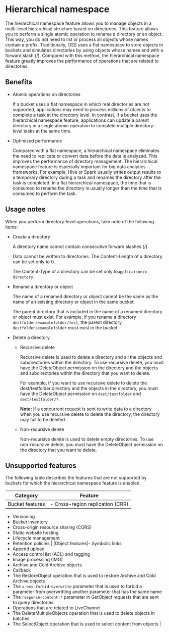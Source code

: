 # Hierarchical namespace

The hierarchical namespace feature allows you to manage objects in a multi-level hierarchical structure based on directories. This feature allows you to perform a single atomic operation to rename a directory or an object. This way, you do not need to list or process all objects whose names contain a prefix. Traditionally, OSS uses a flat namespace to store objects in buckets and simulates directories by using objects whose names end with a forward slash \(/\). Compared with this method, the hierarchical namespace feature greatly improves the performance of operations that are related to directories.

## Benefits

-   Atomic operations on directories

    If a bucket uses a flat namespace in which real directories are not supported, applications may need to process millions of objects to complete a task at the directory level. In contrast, if a bucket uses the hierarchical namespace feature, applications can update a parent directory in a single atomic operation to complete multiple directory-level tasks at the same time.

-   Optimized performance

    Compared with a flat namespace, a hierarchical namespace eliminates the need to replicate or convert data before the data is analyzed. This improves the performance of directory management. The hierarchical namespace feature is especially important for big data analytics frameworks. For example, Hive or Spark usually writes output results to a temporary directory during a task and renames the directory after the task is completed. In a flat hierarchical namespace, the time that is consumed to rename the directory is usually longer than the time that is consumed to perform the task.


## Usage notes

When you perform directory-level operations, take note of the following items:

-   Create a directory

    A directory name cannot contain consecutive forward slashes \(/\).

    Data cannot be written to directories. The Content-Length of a directory can be set only to 0.

    The Content-Type of a directory can be set only to`application/x-directory`.

-   Rename a directory or object

    The name of a renamed directory or object cannot be the same as the name of an existing directory or object in the same bucket.

    The parent directory that is included in the name of a renamed directory or object must exist. For example, if you rename a directory `destfolder/examplefolder/test`, the parent directory `destfolder/examplefolder` must exist in the bucket.

-   Delete a directory
    -   Recursive delete

        Recursive delete is used to delete a directory and all the objects and subdirectories within the directory. To use recursive delete, you must have the DeleteObject permission on the directory and the objects and subdirectories within the directory that you want to delete.

        For example, if you want to use recursive delete to delete the dest/testfolder directory and the objects in the directory, you must have the DeleteObject permission on `dest/testfolder` and `dest/testfolder/*`.

        **Note:** If a concurrent request is sent to write data to a directory when you use recursive delete to delete the directory, the directory may fail to be deleted.

    -   Non-recursive delete

        Non-recursive delete is used to delete empty directories. To use non-recursive delete, you must have the DeleteObject permission on the directory that you want to delete.


## Unsupported features

The following table describes the features that are not supported by buckets for which the hierarchical namespace feature is enabled.

|Category|Feature|
|--------|-------|
|Bucket features|-   Cross-region replication \(CRR\)
-   Versioning
-   Bucket inventory
-   Cross-origin resource sharing \(CORS\)
-   Static website hosting
-   Lifecycle management
-   Retention policies |
|Object features|-   Symbolic links
-   Append upload
-   Access control list \(ACL\) and tagging
-   Image processing \(IMG\)
-   Archive and Cold Archive objects
-   Callback
-   The RestoreObject operation that is used to restore Archive and Cold Archive objects
-   The `x-oss-forbid-overwrite` parameter that is used to forbid a parameter from overwritting another parameter that has the same name
-   The `response-content-*` parameter in GetObject requests that are sent to query directories
-   Operations that are related to LiveChannel
-   The DeleteMultipleObjects operation that is used to delete objects in batches
-   The SelectObject operation that is used to select content from objects |

